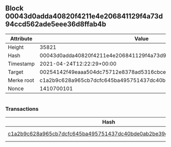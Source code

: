 ## Block 00043d0adda40820f4211e4e206841129f4a73d94ccd562ade5eee36d8ffab4b

Attribute | Value
--- | ---
Height | 35821
Hash | 00043d0adda40820f4211e4e206841129f4a73d94ccd562ade5eee36d8ffab4b
Timestamp | 2021-04-24T12:22:29+00:00
Target | 00254142f49eaaa504dc75712e8378ad5316cbcead634704b3734b6271167cc4
Merke root | c1a2b9c628a965cb7dcfc645ba495751437dc40bde0ab2be39d5e8042c5286ec
Nonce | 1410700101

```

```

### Transactions

Hash | Amount
--- | ---
[c1a2b9c628a965cb7dcfc645ba495751437dc40bde0ab2be39d5e8042c5286ec](c1a2b9c628a965cb7dcfc645ba495751437dc40bde0ab2be39d5e8042c5286ec.md) | 10.00000000 SKEPTI 
